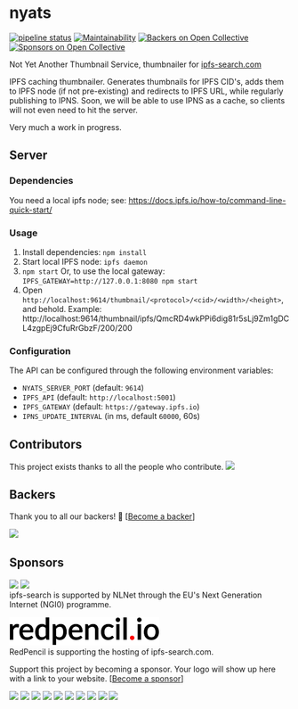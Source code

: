 # nyats

[![pipeline status](https://gitlab.com/ipfs-search.com/nyats/badges/main/pipeline.svg)](https://gitlab.com/ipfs-search.com/nyats/-/commits/main)
[![Maintainability](https://api.codeclimate.com/v1/badges/832428092fde7a9f1dae/maintainability)](https://codeclimate.com/github/ipfs-search/nyats/maintainability)
[![Backers on Open Collective](https://opencollective.com/ipfs-search/backers/badge.svg)](#backers)
[![Sponsors on Open Collective](https://opencollective.com/ipfs-search/sponsors/badge.svg)](#sponsors)

Not Yet Another Thumbnail Service, thumbnailer for [ipfs-search.com](https://ipfs-search.com)

IPFS caching thumbnailer. Generates thumbnails for IPFS CID's, adds them to IPFS node (if not pre-existing) and redirects to IPFS URL, while regularly publishing to IPNS. Soon, we will be able to use IPNS as a cache, so clients will not even need to hit the server.

Very much a work in progress.

## Server

### Dependencies

You need a local ipfs node; see: https://docs.ipfs.io/how-to/command-line-quick-start/

### Usage

1. Install dependencies: `npm install`
2. Start local IPFS node: `ipfs daemon`
3. `npm start`
   Or, to use the local gateway: `IPFS_GATEWAY=http://127.0.0.1:8080 npm start`
4. Open `http://localhost:9614/thumbnail/<protocol>/<cid>/<width>/<height>`, and behold.
   Example: http://localhost:9614/thumbnail/ipfs/QmcRD4wkPPi6dig81r5sLj9Zm1gDCL4zgpEj9CfuRrGbzF/200/200

### Configuration

The API can be configured through the following environment variables:

- `NYATS_SERVER_PORT` (default: `9614`)
- `IPFS_API` (default: `http://localhost:5001`)
- `IPFS_GATEWAY` (default: `https://gateway.ipfs.io`)
- `IPNS_UPDATE_INTERVAL` (in ms, default `60000`, 60s)

## Contributors

This project exists thanks to all the people who contribute.
<a href="https://github.com/ipfs-search/nyats/graphs/contributors"><img src="https://opencollective.com/ipfs-search/contributors.svg?width=890&button=false" /></a>

## Backers

Thank you to all our backers! 🙏 [[Become a backer](https://opencollective.com/ipfs-search#backer)]

<a href="https://opencollective.com/ipfs-search#backers" target="_blank"><img src="https://opencollective.com/ipfs-search/backers.svg?width=890"></a>

## Sponsors

<a href="https://nlnet.nl/project/IPFS-search/"><img width="200pt" src="https://nlnet.nl/logo/banner.png"></a> <a href="https://nlnet.nl/project/IPFS-search/"><img width="200pt" src="https://nlnet.nl/image/logos/NGI0_tag.png"></a>
<br>
ipfs-search is supported by NLNet through the EU's Next Generation Internet (NGI0) programme.

<a href="https://redpencil.io/projects/"><img width="270pt" src="https://raw.githubusercontent.com/redpencilio/frontend-redpencil.io/327318b84ffb396d8af6776f19b9f36212596082/public/assets/vector/rpio-logo.svg"> </a><br>
RedPencil is supporting the hosting of ipfs-search.com.

Support this project by becoming a sponsor. Your logo will show up here with a link to your website. [[Become a sponsor](https://opencollective.com/ipfs-search#sponsor)]

<a href="https://opencollective.com/ipfs-search/sponsor/0/website" target="_blank"><img src="https://opencollective.com/ipfs-search/sponsor/0/avatar.svg"></a>
<a href="https://opencollective.com/ipfs-search/sponsor/1/website" target="_blank"><img src="https://opencollective.com/ipfs-search/sponsor/1/avatar.svg"></a>
<a href="https://opencollective.com/ipfs-search/sponsor/2/website" target="_blank"><img src="https://opencollective.com/ipfs-search/sponsor/2/avatar.svg"></a>
<a href="https://opencollective.com/ipfs-search/sponsor/3/website" target="_blank"><img src="https://opencollective.com/ipfs-search/sponsor/3/avatar.svg"></a>
<a href="https://opencollective.com/ipfs-search/sponsor/4/website" target="_blank"><img src="https://opencollective.com/ipfs-search/sponsor/4/avatar.svg"></a>
<a href="https://opencollective.com/ipfs-search/sponsor/5/website" target="_blank"><img src="https://opencollective.com/ipfs-search/sponsor/5/avatar.svg"></a>
<a href="https://opencollective.com/ipfs-search/sponsor/6/website" target="_blank"><img src="https://opencollective.com/ipfs-search/sponsor/6/avatar.svg"></a>
<a href="https://opencollective.com/ipfs-search/sponsor/7/website" target="_blank"><img src="https://opencollective.com/ipfs-search/sponsor/7/avatar.svg"></a>
<a href="https://opencollective.com/ipfs-search/sponsor/8/website" target="_blank"><img src="https://opencollective.com/ipfs-search/sponsor/8/avatar.svg"></a>
<a href="https://opencollective.com/ipfs-search/sponsor/9/website" target="_blank"><img src="https://opencollective.com/ipfs-search/sponsor/9/avatar.svg"></a>
